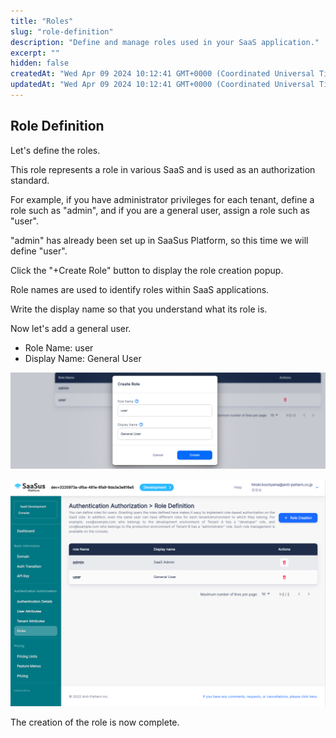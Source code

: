 ```yaml
---
title: "Roles"
slug: "role-definition"
description: "Define and manage roles used in your SaaS application."
excerpt: ""
hidden: false
createdAt: "Wed Apr 09 2024 10:12:41 GMT+0000 (Coordinated Universal Time)"
updatedAt: "Wed Apr 09 2024 10:12:41 GMT+0000 (Coordinated Universal Time)"
---
```


## Role Definition

Let's define the roles.

This role represents a role in various SaaS and is used as an authorization standard.

For example, if you have administrator privileges for each tenant, define a role such as "admin", and if you are a general user, assign a role such as "user".

"admin" has already been set up in SaaSus Platform, so this time we will define "user".

Click the "+Create Role" button to display the role creation popup.

Role names are used to identify roles within SaaS applications.

Write the display name so that you understand what its role is.

Now let's add a general user.

- Role Name: user
- Display Name: General User

![01](/img/part-4/user-authz-settings/role-definition/role-definition-01.png)

![02](/img/part-4/user-authz-settings/role-definition/role-definition-02.png)

The creation of the role is now complete.
